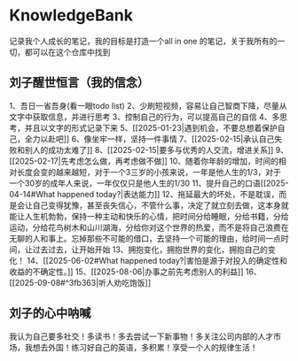 # KnowledgeBank
记录我个人成长的笔记，我的目标是打造一个all in one 的笔记，关于我所有的一切，都可以在这个仓库中找到

## 刘子醒世恒言（我的信念）
1、吾日一省吾身(看一眼todo list)
2、少刷短视频，容易让自己智商下降，尽量从文字中获取信息，并进行思考
3、控制自己的行为，可以提高自己的自信
4、多思考，并且以文字的形式记录下来
5、[[2025-01-23|遇到机会，不要总想着保护自己，全力以赴吧]]
6、像坐牢一样，坚持一件事情
7、[[2025-02-15|承认自己失败和别人的成功太难了]]
8、[[2025-02-15|要多与优秀的人交流，增进关系]]
9、[[2025-02-17|先考虑怎么做，再考虑做不做]]
10、随着你年龄的增加，时间的相对长度会变的越来越短，对于一个3三岁的小孩来说，一年是他人生的1/3，对于一个30岁的成年人来说，一年仅仅只是他人生的1/30
11、提升自己的口语[[2025-04-14#What happened today?|表达能力]]
12、拖延最大的坏处，不是耽误，而是会让自己变得犹豫，甚至丧失信心，不管什么事，决定了就立刻去做，这本身就能让人生机勃勃，保持一种主动和快乐的心情，把时间分给睡眠，分给书籍，分给运动，分给花鸟树木和山川湖海，分给你对这个世界的热爱，而不是将自己浪费在无聊的人和事上。忘掉那些不可能的借口，去坚持一个可能的理由，给时间一点时间，让过去过去，让开始开始
13、拥抱变化，拥抱世界的变化，拥抱自己的变化！
14、[[2025-06-02#What happened today?|害怕是源于对投入的确定性和收益的不确定性。]]
15、[[2025-08-06|办事之前先考虑别人的利益]]
16、[[2025-09-08#^3fb363|听人劝吃饱饭]]





## 刘子的心中呐喊
我认为自己要多社交！多读书！多去尝试一下新事物！多关注公司内部的人才市场，我想去外国！练习好自己的英语，多积累！享受一个人的规律生活！
